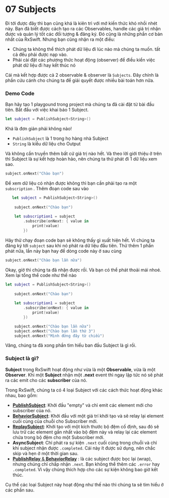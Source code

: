 # 07 Subjects

Đi tới được đây thì bạn cũng khá là kiên trì với mớ kiến thức khó nhồi nhét này. Bạn đã biết được cách tạo ra các Observables, handle các giá trị nhận được và quản lý tốt các đối tượng & đăng ký. Đó cũng là những phần cơ bản nhất của RxSwift. Nhưng bạn cũng nhận ra một điều:

* Chúng ta không thể thích phát dữ liệu đi lúc nào mà chúng ta muốn. tất cả đều phải được nạp vào.
* Phải cài đặt các phương thức hoạt động (observer) để điều kiển việc phát dữ liệu đi hay kết thúc nó

Cái mà kết hợp được cả 2 observable & observer là `Subjects`. Đây chính là phần cứu cánh cho chúng ta để giải quyết được nhiều bài toán hơn nữa.

### Demo Code

Bạn hãy tạo 1 playgound trong project mà chúng ta đã cài đặt từ bài đầu tiên. Bắt đầu với việc khai báo 1 Subject.

```swift
let subject = PublishSubject<String>()
```

Khá là đơn giản phải không nào!

* `PublishSubject` là 1 trong họ hàng nhà Subject
* `String` là kiểu dữ liệu cho Output

Và không cần truyền thêm bất cứ giá trị nào hết. Và theo lời giới thiệu ở trên thì Subject là sự kết hợp hoàn hảo, nên chúng ta thử phát đi 1 dữ liệu xem sao.

```swift
subject.onNext("Chào bạn")
```

Để xem dữ liệu có nhận được không thì bạn cần phải tạo ra một `subscription` . Thêm đoạn code sau vào

```swift
   let subject = PublishSubject<String>()
    
    subject.onNext("Chào bạn")
    
    let subscription1 = subject
        .subscribe(onNext: { value in
            print(value)
        })
```

Hãy thử chạy đoạn code bạn sẽ không thấy gì xuất hiện hết. Vì chúng ta đăng ký tới `subject` sau khi nó phát ra dữ liệu đầu tiên. Thử thêm 1 phần phát nữa, lần này bạn hay để dòng code này ở sau cùng

```swift
subject.onNext("Chào bạn lần nữa")
```

Okay, giờ thì chúng ta đã nhận được rồi. Và bạn có thể phát thoải mái nhoé. Xem lại tổng thể code như thế nào

```swift
let subject = PublishSubject<String>()
    
    subject.onNext("Chào bạn")
    
    let subscription1 = subject
        .subscribe(onNext: { value in
            print(value)
        })

    subject.onNext("Chào bạn lần nữa")
    subject.onNext("Chào bạn lần thứ 3")
    subject.onNext("Mình đứng đây từ chiều")
```

Vâng, chúng ta đã xong phần tìm hiểu ban đầu Subject là gì rồi.

### Subject là gì?

**Subject** trong RxSwift hoạt động như vừa là một **Observable**, vừa là một **Observer**. Khi một **Subject** nhận một **.next** event thì ngay lập tức nó sẽ phát ra các emit cho các **subscriber** của nó.

Trong RxSwift, chúng ta có 4 loại Subject với các cách thức hoạt động khác nhau, bao gồm:

- **[PublishSubject](07_1_PublishSubjects.md)**: Khởi đầu "empty" và chỉ emit các element mới cho subscriber của nó.
- [**BehaviorSubject**](07_2_BehaviorSubjects.md): Khởi đầu với một giá trí khởi tạo và sẽ relay lại element cuối cùng của chuỗi cho Subscriber mới.
- [**ReplaySubject**](07_3_ReplaySubjects.md): Khởi tạo với một kích thước bộ đệm cố định, sau đó sẽ lưu trữ các element gần nhất vào bộ đệm này và relay lại các element chứa trong bộ đệm cho một Subscriber mới.
- **AsyncSubject**: Chỉ phát ra sự kiện `.next` cuối cùng trong chuỗi và chỉ khi subject nhận được `.completed`. Cái này ít được sử dụng, nên chắc skip và hẹn ở một thời gian sau.
- [**PublishRelay** & **BehaviorRelay**](07_4_Relays.md) : là các subject được bọc lại (wrap), nhưng chúng chỉ chấp nhận `.next`. Bạn không thể thêm các `.error` hay `.completed`. Vì vậy chúng thích hợp cho các sự kiện không bao giờ kết thúc.

Cụ thể các loại Subject này hoạt động như thế nào thì chúng ta sẽ tìm hiểu ở các phần sau.


